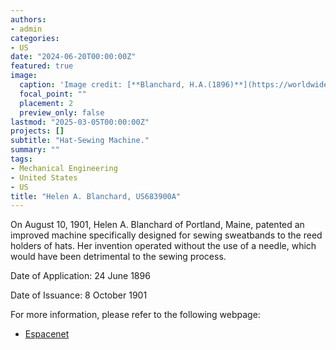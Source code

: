 ```yaml
---
authors:
- admin
categories:
- US
date: "2024-06-20T00:00:00Z"
featured: true
image:
  caption: 'Image credit: [**Blanchard, H.A.(1896)**](https://worldwide.espacenet.com/patent/search/family/002752444/publication/US683900A?q=pn%3DUS683900A)'
  focal_point: ""
  placement: 2
  preview_only: false
lastmod: "2025-03-05T00:00:00Z"
projects: []
subtitle: "Hat-Sewing Machine."
summary: ""
tags:
- Mechanical Engineering
- United States
- US
title: "Helen A. Blanchard, US683900A"
---
```

On August 10, 1901, Helen A. Blanchard of Portland, Maine, patented an improved machine specifically designed for sewing sweatbands to the reed holders of hats. Her invention operated without the use of a needle, which would have been detrimental to the sewing process.

Date of Application: 24 June 1896

Date of Issuance: 8 October 1901

For more information, please refer to the following webpage: 

- [Espacenet](https://worldwide.espacenet.com/patent/search/family/002752444/publication/US683900A?q=pn%3DUS683900A)